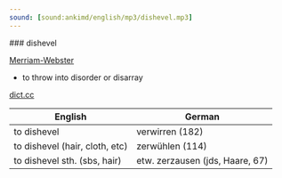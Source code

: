 ```yaml
---
sound: [sound:ankimd/english/mp3/dishevel.mp3]
---
```


\### dishevel

[Merriam-Webster](https://www.merriam-webster.com/dictionary/dishevel)

- to throw into disorder or disarray

[dict.cc](https://www.dict.cc/dishevel)

| English        | German       |
| -------------- | ------------ |
| to dishevel | verwirren (182) |
| to dishevel (hair, cloth, etc) | zerwühlen (114) |
| to dishevel sth. (sbs, hair) | etw. zerzausen (jds, Haare, 67) |
